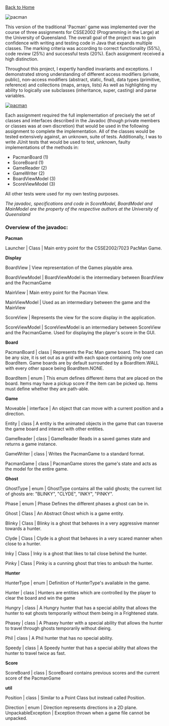[Back to Home](https://teanlouise.github.io)

![pacman](https://user-images.githubusercontent.com/19520346/69231371-af492480-0bd4-11ea-8575-e47e0ef59aa9.PNG)

This version of the traditional 'Pacman' game was implemented over the course of three assignments for CSSE2002 (Programming in the Large) at the University of Queensland. The overall goal of the project was to gain confidence with writing and testing code in Java that expands multiple classes. The marking criteria was according to correct functionality (55%), code review (25%) and successful tests (20%). Each assignment received a high distinction.

Throughout this project, I expertly handled invariants and exceptions. I demonstrated strong understanding of different access modifiers (private, public), non-access modifiers (abstract, static, final), data types (primitive, reference) and collections (maps, arrays, lists) As well as highlighting my ability to logically use subclasses (inheritance, super, casting) and parse variables.

[![pacman](https://user-images.githubusercontent.com/19520346/71557194-73846300-2a8e-11ea-8345-e40e19592f5a.png)](https://youtu.be/cDlTd49BDQE)

Each assignment required the full implementation of precisely the set of classes and interfaces described in the Javadoc (though private members or classes was at own discretion) that would be used in the following assignment to complete the implementation. All of the classes would be tested extensively against, an unknown, suite of tests. Additionally, I was to write JUnit tests that would be used to test, unknown, faulty implementations of the methods in:
- PacmanBoard (1)
- ScoreBoard (1)
- GameReader (2)
- GameWriter (2)
- BoardViewModel (3)
- ScoreViewModel (3)

All other tests were used for my own testing purposes.

_The javadoc, specifications and code in ScoreModel, BoardModel and MainModel are the property of the respective authors at the University of Queensland_


### Overview of the javadoc:

**Pacman**

Launcher | Class | Main entry point for the CSSE2002/7023 PacMan Game.

**Display**

BoardView | View representation of the Games playable area.

BoardViewModel | BoardViewModel is the intermediary between BoardView and the PacmanGame

MainView | Main entry point for the Pacman View.

MainViewModel | Used as an intermediary between the game and the MainView

ScoreView | Represents the view for the score display in the application.

ScoreViewModel | ScoreViewModel is an intermediary between ScoreView and the PacmanGame. Used for displaying the player's score in the GUI.
 
**Board**

PacmanBoard | class | Represents the Pac Man game board. The board can be any size, it is set out as a grid with each space containing only one BoardItem. Game boards are by default surrounded by a BoardItem.WALL with every other space being BoardItem.NONE. 

BoardItem | enum | This enum defines different items that are placed on the board. Items may have a pickup score if the item can be picked up. Items must define whether they are path-able.
 
**Game**

Moveable | interface | An object that can move with a current position and a direction.

Entity | class | A entity is the animated objects in the game that can traverse the game board and interact with other entities.

GameReader | class | GameReader Reads in a saved games state and returns a game instance.

GameWriter | class | Writes the PacmanGame to a standard format.

PacmanGame | class |  PacmanGame stores the game's state and acts as the model for the entire game.
 
**Ghost**

GhostType | enum | GhostType contains all the valid ghosts; the current list of ghosts are: "BLINKY", "CLYDE", "INKY", "PINKY".

Phase | enum | Phase Defines the different phases a ghost can be in.

Ghost | Class | An Abstract Ghost which is a game entity.

Blinky | Class | Blinky is a ghost that behaves in a very aggressive manner towards a hunter.

Clyde | Class | Clyde is a ghost that behaves in a very scared manner when close to a hunter.

Inky | Class | Inky is a ghost that likes to tail close behind the hunter.

Pinky | Class | Pinky is a cunning ghost that tries to ambush the hunter.
 
**Hunter**

HunterType | enum | Definition of HunterType's available in the game.

Hunter | class | Hunters are entities which are controlled by the player to clear the board and win the game

Hungry | class | A Hungry hunter that has a special ability that allows the hunter to eat ghosts temporarily without them being in a Frightened state.

Phasey | class | A Phasey hunter with a special ability that allows the hunter to travel through ghosts temporarily without dieing.

Phil | class |  A Phil hunter that has no special ability.

Speedy | class | A Speedy hunter that has a special ability that allows the hunter to travel twice as fast.
 
**Score**

ScoreBoard | class | ScoreBoard contains previous scores and the current score of the PacmanGame
 
**util**

Position | class | Similar to a Point Class but instead called Position.

Direction | enum | Direction represents directions in a 2D plane.
UnpackableException | Exception thrown when a game file cannot be unpacked.
